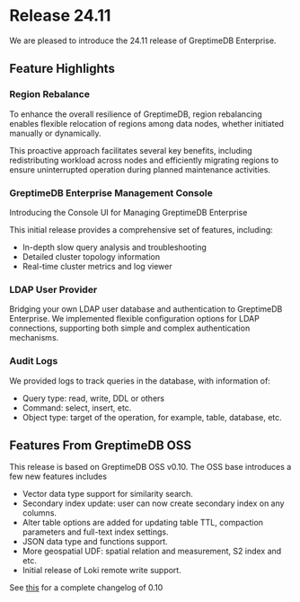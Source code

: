 # Release 24.11

We are pleased to introduce the 24.11 release of GreptimeDB Enterprise.

## Feature Highlights

### Region Rebalance

To enhance the overall resilience of GreptimeDB, region rebalancing enables
flexible relocation of regions among data nodes, whether initiated manually or
dynamically.

This proactive approach facilitates several key benefits, including
redistributing workload across nodes and efficiently migrating regions to ensure
uninterrupted operation during planned maintenance activities.

### GreptimeDB Enterprise Management Console

Introducing the Console UI for Managing GreptimeDB Enterprise

This initial release provides a comprehensive set of features, including:

* In-depth slow query analysis and troubleshooting
* Detailed cluster topology information
* Real-time cluster metrics and log viewer

### LDAP User Provider

Bridging your own LDAP user database and authentication to GreptimeDB
Enterprise. We implemented flexible configuration options for LDAP connections,
supporting both simple and complex authentication mechanisms.

### Audit Logs

We provided logs to track queries in the database, with information of:

- Query type: read, write, DDL or others
- Command: select, insert, etc.
- Object type: target of the operation, for example, table, database, etc.

## Features From GreptimeDB OSS

This release is based on GreptimeDB OSS v0.10. The OSS base introduces a few
new features includes

- Vector data type support for similarity search.
- Secondary index update: user can now create secondary index on any columns.
- Alter table options are added for updating table TTL, compaction parameters
  and full-text index settings.
- JSON data type and functions support.
- More geospatial UDF: spatial relation and measurement, S2 index and etc.
- Initial release of Loki remote write support.

See [this](https://docs.greptime.com/release-notes/release-0-10-0) for a
complete changelog of 0.10
